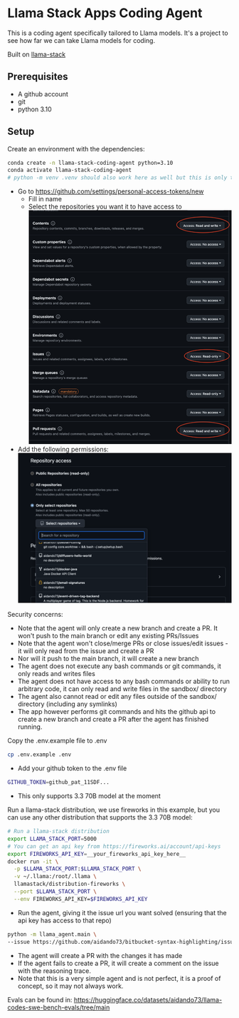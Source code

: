 # Llama Stack Apps Coding Agent

This is a coding agent specifically tailored to Llama models. It's a project to see how far we can take Llama models for coding.

Built on [llama-stack](https://github.com/meta-llama/llama-stack)

## Prerequisites
- A github account
- git
- python 3.10

## Setup

Create an environment with the dependencies:

```bash
conda create -n llama-stack-coding-agent python=3.10
conda activate llama-stack-coding-agent
# python -m venv .venv should also work here as well but this is only tested on python 3.10 so ymmv
```

- Go to https://github.com/settings/personal-access-tokens/new
  - Fill in name
  - Select the repositories you want it to have access to
![alt text](docs/images/github-repo-permissions.png)
- Add the following permissions:
![alt text](docs/images/repo-permissions.png)

Security concerns:
- Note that the agent will only create a new branch and create a PR. It won't push to the main branch or edit any existing PRs/Issues
- Note that the agent won't close/merge PRs or close issues/edit issues - it will only read from the issue and create a PR
- Nor will it push to the main branch, it will create a new branch
- The agent does not execute any bash commands or git commands, it only reads and writes files
- The agent does not have access to any bash commands or ability to run arbitrary code, it can only read and write files in the sandbox/ directory
- The agent also cannot read or edit any files outside of the sandbox/ directory (including any symlinks)
- The app however performs git commands and hits the github api to create a new branch and create a PR after the agent has finished running.


Copy the .env.example file to .env

```bash
cp .env.example .env
```

- Add your github token to the .env file

```bash
GITHUB_TOKEN=github_pat_11SDF...
```

- This only supports 3.3 70B model at the moment

Run a llama-stack distribution, we use fireworks in this example, but you can use any other distribution that supports the 3.3 70B model:
```bash
# Run a llama-stack distribution
export LLAMA_STACK_PORT=5000
# You can get an api key from https://fireworks.ai/account/api-keys
export FIREWORKS_API_KEY=__your_fireworks_api_key_here__
docker run -it \
  -p $LLAMA_STACK_PORT:$LLAMA_STACK_PORT \
  -v ~/.llama:/root/.llama \
  llamastack/distribution-fireworks \
  --port $LLAMA_STACK_PORT \
  --env FIREWORKS_API_KEY=$FIREWORKS_API_KEY
```

- Run the agent, giving it the issue url you want solved (ensuring that the api key has access to that repo)

```bash
python -m llama_agent.main \
--issue https://github.com/aidando73/bitbucket-syntax-highlighting/issues/67
```

- The agent will create a PR with the changes it has made
- If the agent fails to create a PR, it will create a comment on the issue with the reasoning trace.
- Note that this is a very simple agent and is not perfect, it is a proof of concept, so it may not always work.

Evals can be found in: https://huggingface.co/datasets/aidando73/llama-codes-swe-bench-evals/tree/main